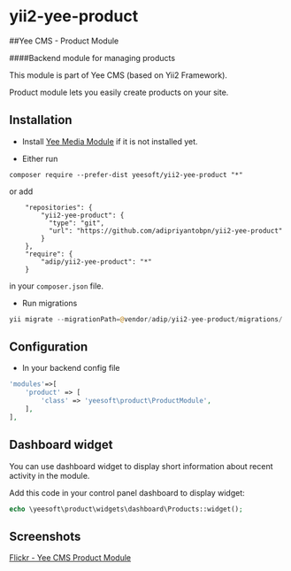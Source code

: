 # yii2-yee-product

##Yee CMS - Product Module

####Backend module for managing products 

This module is part of Yee CMS (based on Yii2 Framework).

Product module lets you easily create products on your site. 

Installation
------------

- Install [Yee Media Module](https://github.com/yeesoft/yii2-yee-media) if it is not installed yet.

- Either run

```
composer require --prefer-dist yeesoft/yii2-yee-product "*"
```

or add

```
    "repositories": {
        "yii2-yee-product": {
          "type": "git",
          "url": "https://github.com/adipriyantobpn/yii2-yee-product"
        }
    },
    "require": {
        "adip/yii2-yee-product": "*"
    }
```

in your `composer.json` file.

- Run migrations

```php
yii migrate --migrationPath=@vendor/adip/yii2-yee-product/migrations/
```

Configuration
------
- In your backend config file

```php
'modules'=>[
	'product' => [
		'class' => 'yeesoft\product\ProductModule',
	],
],
```

Dashboard widget
-------  

You can use dashboard widget to display short information about recent activity in the module.

Add this code in your control panel dashboard to display widget:
```php
echo \yeesoft\product\widgets\dashboard\Products::widget();
```

Screenshots
-------  

[Flickr - Yee CMS Product Module](https://www.flickr.com/photos/134050409@N07/sets/72157656324703598)
